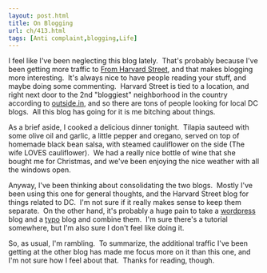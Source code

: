 ```yaml
---
layout: post.html
title: On Blogging
url: ch/413.html
tags: [Anti complaint,blogging,Life]
---
```

I feel like I've been neglecting this blog lately.  That's probably because I've been getting more traffic to [From Harvard Street](http://columbiaheights.complainthub.com/articles/2007/03/07/will-i-ever-make-it-home), and that makes blogging more interesting.  It's always nice to have people reading your stuff, and maybe doing some commenting.  Harvard Street is tied to a location, and right next door to the 2nd "bloggiest" neighborhood in the country according to [outside.in](http://outside.in), and so there are tons of people looking for local DC blogs.  All this blog has going for it is me bitching about things.

As a brief aside, I cooked a delicious dinner tonight.  Tilapia sauteed with some olive oil and garlic, a little pepper and oregano, served on top of homemade black bean salsa, with steamed cauliflower on the side (The wife LOVES cauliflower).  We had a really nice bottle of wine that she bought me for Christmas, and we've been enjoying the nice weather with all the windows open.

Anyway, I've been thinking about consolidating the two blogs.  Mostly I've been using this one for general thoughts, and the Harvard Street blog for things related to DC.  I'm not sure if it really makes sense to keep them separate.  On the other hand, it's probably a huge pain to take a [wordpress](http://wordpress.org) blog and a [typo](http://typosphere.org/) blog and combine them.  I'm sure there's a tutorial somewhere, but I'm also sure I don't feel like doing it.

So, as usual, I'm rambling.  To summarize, the additional traffic I've been getting at the other blog has made me focus more on it than this one, and I'm not sure how I feel about that.  Thanks for reading, though.
